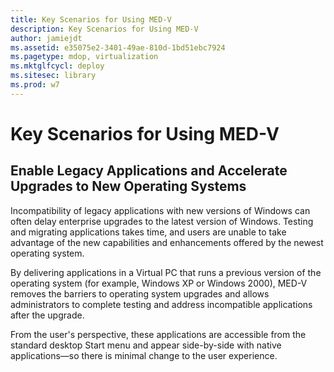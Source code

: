 ```yaml
---
title: Key Scenarios for Using MED-V
description: Key Scenarios for Using MED-V
author: jamiejdt
ms.assetid: e35075e2-3401-49ae-810d-1bd51ebc7924
ms.pagetype: mdop, virtualization
ms.mktglfcycl: deploy
ms.sitesec: library
ms.prod: w7
---
```



# Key Scenarios for Using MED-V


## Enable Legacy Applications and Accelerate Upgrades to New Operating Systems


Incompatibility of legacy applications with new versions of Windows can often delay enterprise upgrades to the latest version of Windows. Testing and migrating applications takes time, and users are unable to take advantage of the new capabilities and enhancements offered by the newest operating system.

By delivering applications in a Virtual PC that runs a previous version of the operating system (for example, Windows XP or Windows 2000), MED-V removes the barriers to operating system upgrades and allows administrators to complete testing and address incompatible applications after the upgrade.

From the user's perspective, these applications are accessible from the standard desktop Start menu and appear side-by-side with native applications—so there is minimal change to the user experience.

 

 





